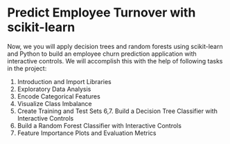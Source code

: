 # Predict Employee Turnover with scikit-learn

Now, we you will apply decision trees and random forests using scikit-learn and Python to build an employee churn prediction application with interactive controls. We will accomplish this with the help of following tasks in the project:

1. Introduction and Import Libraries
2. Exploratory Data Analysis
3. Encode Categorical Features
4. Visualize Class Imbalance
5. Create Training and Test Sets
6,7. Build a Decision Tree Classifier with Interactive Controls
8. Build a Random Forest Classifier with Interactive Controls
9. Feature Importance Plots and Evaluation Metrics
